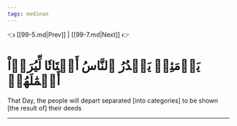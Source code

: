 ```yaml
---
tags: medinan
---
```


👈 [[99-5.md|Prev]] | [[99-7.md|Next]] 👉

# يَوۡمَئِذٖ يَصۡدُرُ ٱلنَّاسُ أَشۡتَاتٗا لِّيُرَوۡاْ أَعۡمَٰلَهُمۡ

That Day, the people will depart separated [into categories] to be shown [the result of] their deeds

---

